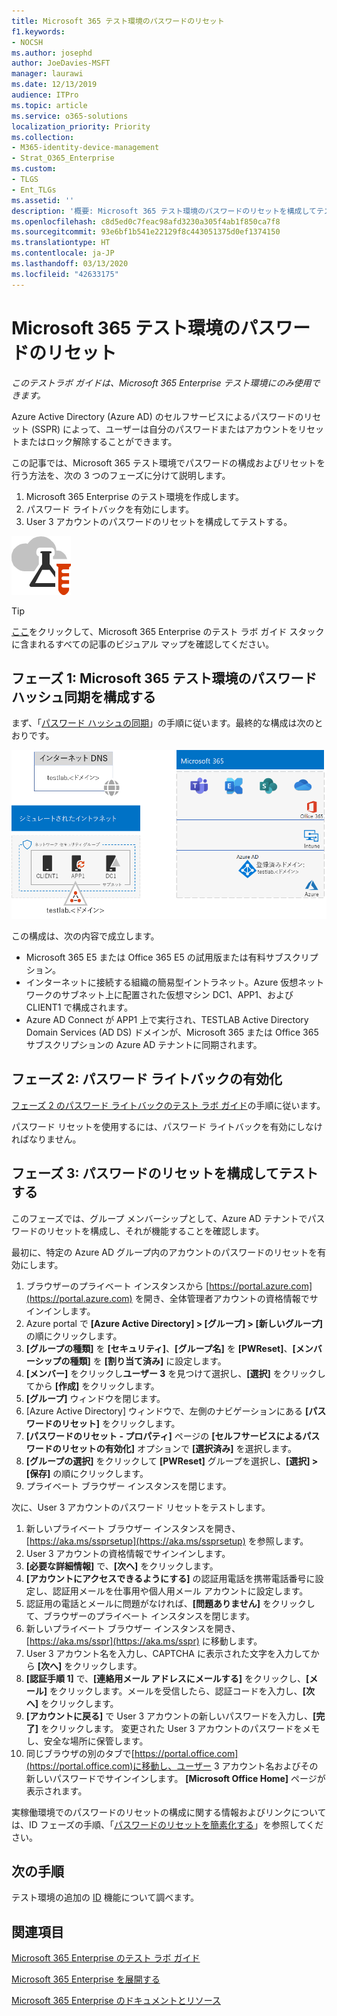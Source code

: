 ```yaml
---
title: Microsoft 365 テスト環境のパスワードのリセット
f1.keywords:
- NOCSH
ms.author: josephd
author: JoeDavies-MSFT
manager: laurawi
ms.date: 12/13/2019
audience: ITPro
ms.topic: article
ms.service: o365-solutions
localization_priority: Priority
ms.collection:
- M365-identity-device-management
- Strat_O365_Enterprise
ms.custom:
- TLGS
- Ent_TLGs
ms.assetid: ''
description: '概要: Microsoft 365 テスト環境のパスワードのリセットを構成してテストします。'
ms.openlocfilehash: c8d5ed0c7feac98afd3230a305f4ab1f850ca7f8
ms.sourcegitcommit: 93e6bf1b541e22129f8c443051375d0ef1374150
ms.translationtype: HT
ms.contentlocale: ja-JP
ms.lasthandoff: 03/13/2020
ms.locfileid: "42633175"
---
```

# <a name="password-reset-for-your-microsoft-365-test-environment"></a>Microsoft 365 テスト環境のパスワードのリセット

*このテストラボ ガイドは、Microsoft 365 Enterprise テスト環境にのみ使用できます。*

Azure Active Directory (Azure AD) のセルフサービスによるパスワードのリセット (SSPR) によって、ユーザーは自分のパスワードまたはアカウントをリセットまたはロック解除することができます。 

この記事では、Microsoft 365 テスト環境でパスワードの構成およびリセットを行う方法を、次の 3 つのフェーズに分けて説明します。

1.  Microsoft 365 Enterprise のテスト環境を作成します。
2.  パスワード ライトバックを有効にします。
3.  User 3 アカウントのパスワードのリセットを構成してテストする。
    
![Microsoft クラウドのテスト ラボ ガイド](../media/m365-enterprise-test-lab-guides/cloud-tlg-icon.png) 
    
> [!TIP]
> [ここ](../media/m365-enterprise-test-lab-guides/Microsoft365EnterpriseTLGStack.pdf)をクリックして、Microsoft 365 Enterprise のテスト ラボ ガイド スタックに含まれるすべての記事のビジュアル マップを確認してください。

## <a name="phase-1-configure-password-hash-synchronization-for-your-microsoft-365-test-environment"></a>フェーズ 1: Microsoft 365 テスト環境のパスワード ハッシュ同期を構成する

まず、「[パスワード ハッシュの同期](password-hash-sync-m365-ent-test-environment.md)」の手順に従います。最終的な構成は次のとおりです。
  
![パスワード ハッシュ同期を実装するシミュレーション エンタープライズ テスト環境](../media/pass-through-auth-m365-ent-test-environment/Phase1.png)
  
この構成は、次の内容で成立します。 
  
- Microsoft 365 E5 または Office 365 E5 の試用版または有料サブスクリプション。
- インターネットに接続する組織の簡易型イントラネット。Azure 仮想ネットワークのサブネット上に配置された仮想マシン DC1、APP1、および CLIENT1 で構成されます。 
- Azure AD Connect が APP1 上で実行され、TESTLAB Active Directory Domain Services (AD DS) ドメインが、Microsoft 365 または Office 365 サブスクリプションの Azure AD テナントに同期されます。

## <a name="phase-2-enable-password-writeback"></a>フェーズ 2: パスワード ライトバックの有効化

[フェーズ 2 のパスワード ライトバックのテスト ラボ ガイド](password-writeback-m365-ent-test-environment.md#phase-2-enable-password-writeback-for-the-testlab-ad-ds-domain)の手順に従います。

パスワード リセットを使用するには、パスワード ライトバックを有効にしなければなりません。
  
## <a name="phase-3-configure-and-test-password-reset"></a>フェーズ 3: パスワードのリセットを構成してテストする

このフェーズでは、グループ メンバーシップとして、Azure AD テナントでパスワードのリセットを構成し、それが機能することを確認します。

最初に、特定の Azure AD グループ内のアカウントのパスワードのリセットを有効にします。

1. ブラウザーのプライベート インスタンスから [https://portal.azure.com](https://portal.azure.com) を開き、全体管理者アカウントの資格情報でサインインします。
2. Azure portal で **[Azure Active Directory] > [グループ] > [新しいグループ]** の順にクリックします。
3. **[グループの種類]** を **[セキュリティ]**、**[グループ名]** を **[PWReset]**、**[メンバーシップの種類]** を **[割り当て済み]** に設定します。 
4. **[メンバー]** をクリックし**ユーザー 3** を見つけて選択し、**[選択]** をクリックしてから **[作成]** をクリックします。
5. **[グループ]** ウィンドウを閉じます。
6. [Azure Active Directory] ウィンドウで、左側のナビゲーションにある **[パスワードのリセット]** をクリックします。
7. **[パスワードのリセット - プロパティ]** ページの **[セルフサービスによるパスワードのリセットの有効化]** オプションで **[選択済み]** を選択します。
8. **[グループの選択]** をクリックして **[PWReset]** グループを選択し、**[選択] > [保存]** の順にクリックします。
9. プライベート ブラウザー インスタンスを閉じます。

次に、User 3 アカウントのパスワード リセットをテストします。

1. 新しいプライベート ブラウザー インスタンスを開き、[https://aka.ms/ssprsetup](https://aka.ms/ssprsetup) を参照します。
2. User 3 アカウントの資格情報でサインインします。
3. **[必要な詳細情報]** で、**[次へ]** をクリックします。 
5. **[アカウントにアクセスできるようにする]** の認証用電話を携帯電話番号に設定し、認証用メールを仕事用や個人用メール アカウントに設定します。
7. 認証用の電話とメールに問題がなければ、**[問題ありません]** をクリックして、ブラウザーのプライベート インスタンスを閉じます。
8. 新しいプライベート ブラウザー インスタンスを開き、[https://aka.ms/sspr](https://aka.ms/sspr) に移動します。
9. User 3 アカウント名を入力し、CAPTCHA に表示された文字を入力してから **[次へ]** をクリックします。
10. **[認証手順 1]** で、**[連絡用メール アドレスにメールする]** をクリックし、**[メール]** をクリックします。メールを受信したら、認証コードを入力し、**[次へ]** をクリックします。
11. **[アカウントに戻る]** で User 3 アカウントの新しいパスワードを入力し、**[完了]** をクリックします。 変更された User 3 アカウントのパスワードをメモし、安全な場所に保管します。
12. 同じブラウザの別のタブで[https://portal.office.com](https://portal.office.com)に移動し、ユーザー 3 アカウント名およびその新しいパスワードでサインインします。 **[Microsoft Office Home]** ページが表示されます。

実稼働環境でのパスワードのリセットの構成に関する情報およびリンクについては、ID フェーズの手順、「[パスワードのリセットを簡素化する](identity-secure-your-passwords.md#identity-pw-reset)」を参照してください。

## <a name="next-step"></a>次の手順

テスト環境の追加の [ID](m365-enterprise-test-lab-guides.md#identity) 機能について調べます。

## <a name="see-also"></a>関連項目

[Microsoft 365 Enterprise のテスト ラボ ガイド](m365-enterprise-test-lab-guides.md)

[Microsoft 365 Enterprise を展開する](deploy-microsoft-365-enterprise.md)

[Microsoft 365 Enterprise のドキュメントとリソース](https://docs.microsoft.com/microsoft-365-enterprise/)
